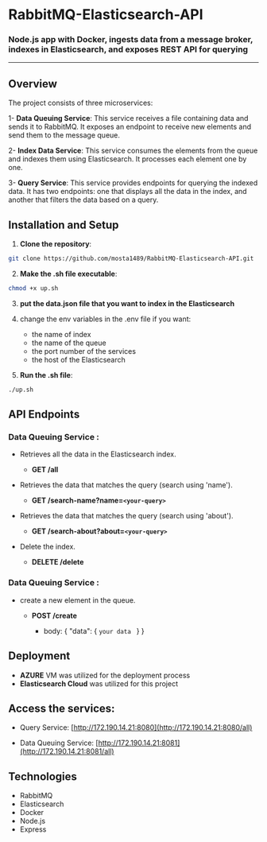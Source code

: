 # RabbitMQ-Elasticsearch-API

### **Node.js app with Docker, ingests data from a message broker, indexes in Elasticsearch, and exposes REST API for querying**

---

## Overview

The project consists of three microservices:

1- **Data Queuing Service**: This service receives a file containing data and sends it to RabbitMQ. It exposes an endpoint to receive new elements and send them to the message queue.

2- **Index Data Service**: This service consumes the elements from the queue and indexes them using Elasticsearch. It processes each element one by one.

3- **Query Service**: This service provides endpoints for querying the indexed data. It has two endpoints: one that displays all the data in the index, and another that filters the data based on a query.

## Installation and Setup

1. **Clone the repository**:

```bash
git clone https://github.com/mosta1489/RabbitMQ-Elasticsearch-API.git
```

2. **Make the .sh file executable**:

```bash
chmod +x up.sh
```

3. **put the data.json file that you want to index in the Elasticsearch**

4. change the env variables in the .env file if you want:

   - the name of index
   - the name of the queue
   - the port number of the services
   - the host of the Elasticsearch

5. **Run the .sh file**:

```bash
./up.sh
```

## API Endpoints

### Data Queuing Service :

- Retrieves all the data in the Elasticsearch index.

  - **GET /all**

- Retrieves the data that matches the query (search using 'name').

  - **GET /search-name?name=`<your-query>`**

- Retrieves the data that matches the query (search using 'about').

  - **GET /search-about?about=`<your-query>`**

- Delete the index.

  - **DELETE /delete**

### Data Queuing Service :

- create a new element in the queue.

  - **POST /create**

    - body: { "data": { `your data ` } }

## Deployment

- **AZURE** VM was utilized for the deployment process
- **Elasticsearch Cloud** was utilized for this project

## Access the services:

- Query Service: [http://172.190.14.21:8080](http://172.190.14.21:8080/all)

- Data Queuing Service: [http://172.190.14.21:8081](http://172.190.14.21:8081/all)

## Technologies

- RabbitMQ
- Elasticsearch
- Docker
- Node.js
- Express
